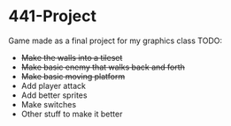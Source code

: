 # 441-Project

Game made as a final project for my graphics class
TODO:
* ~~Make the walls into a tileset~~
* ~~Make basic enemy that walks back and forth~~
* ~~Make basic moving platform~~
* Add player attack
* Add better sprites
* Make switches
* Other stuff to make it better
